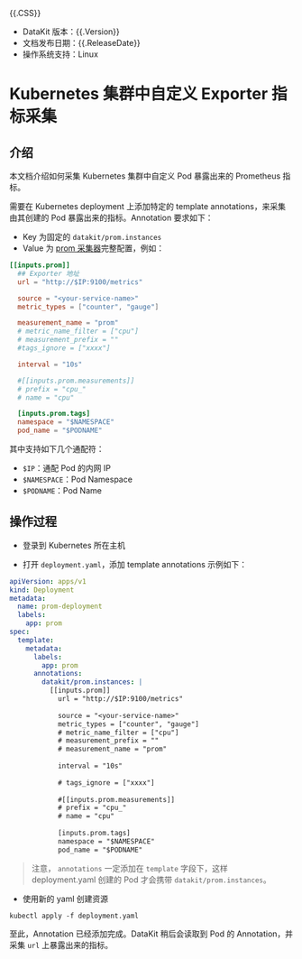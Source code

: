 {{.CSS}}

- DataKit 版本：{{.Version}}
- 文档发布日期：{{.ReleaseDate}}
- 操作系统支持：Linux

# Kubernetes 集群中自定义 Exporter 指标采集

## 介绍

本文档介绍如何采集 Kubernetes 集群中自定义 Pod 暴露出来的 Prometheus 指标。

需要在 Kubernetes deployment 上添加特定的 template annotations，来采集由其创建的 Pod 暴露出来的指标。Annotation 要求如下：

- Key 为固定的 `datakit/prom.instances`
- Value 为 [prom 采集器](prom)完整配置，例如：

```toml
[[inputs.prom]]
  ## Exporter 地址
  url = "http://$IP:9100/metrics"

  source = "<your-service-name>"
  metric_types = ["counter", "gauge"]

  measurement_name = "prom"
  # metric_name_filter = ["cpu"]
  # measurement_prefix = ""
  #tags_ignore = ["xxxx"]

  interval = "10s"

  #[[inputs.prom.measurements]]
  # prefix = "cpu_"
  # name = "cpu"

  [inputs.prom.tags]
  namespace = "$NAMESPACE"
  pod_name = "$PODNAME"
```

其中支持如下几个通配符：

- `$IP`：通配 Pod 的内网 IP
- `$NAMESPACE`：Pod Namespace
- `$PODNAME`：Pod Name

## 操作过程

- 登录到 Kubernetes 所在主机

- 打开 `deployment.yaml`，添加 template annotations 示例如下：

```yaml
apiVersion: apps/v1
kind: Deployment
metadata:
  name: prom-deployment
  labels:
    app: prom
spec:
  template:
    metadata:
      labels:
        app: prom
      annotations:
        datakit/prom.instances: |
          [[inputs.prom]]
            url = "http://$IP:9100/metrics"
          
            source = "<your-service-name>"
            metric_types = ["counter", "gauge"]
            # metric_name_filter = ["cpu"]
            # measurement_prefix = ""
            # measurement_name = "prom"
          
            interval = "10s"
          
            # tags_ignore = ["xxxx"]
          
            #[[inputs.prom.measurements]]
            # prefix = "cpu_"
            # name = "cpu"
          
            [inputs.prom.tags]
            namespace = "$NAMESPACE"
            pod_name = "$PODNAME"
```

> 注意， `annotations` 一定添加在 `template` 字段下，这样 deployment.yaml 创建的 Pod 才会携带 `datakit/prom.instances`。

- 使用新的 yaml 创建资源

```shell
kubectl apply -f deployment.yaml
```

至此，Annotation 已经添加完成。DataKit 稍后会读取到 Pod 的 Annotation，并采集 `url` 上暴露出来的指标。
